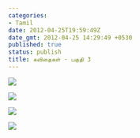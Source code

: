 ```yaml
---
categories:
- Tamil
date: 2012-04-25T19:59:49Z
date_gmt: 2012-04-25 14:29:49 +0530
published: true
status: publish
title: கவிதைகள் - பகுதி 3
---
```


<p><a href="/uploads/09.jpg"><img src="/uploads/09.jpg"></a></p>
<p><a href="/uploads/10.jpg"><img src="/uploads/10.jpg"></a></p>
<p><a href="/uploads/11.jpg"><img src="/uploads/11.jpg"></a></p>
<p><a href="/uploads/12.jpg"><img src="/uploads/12.jpg"></a></p>
